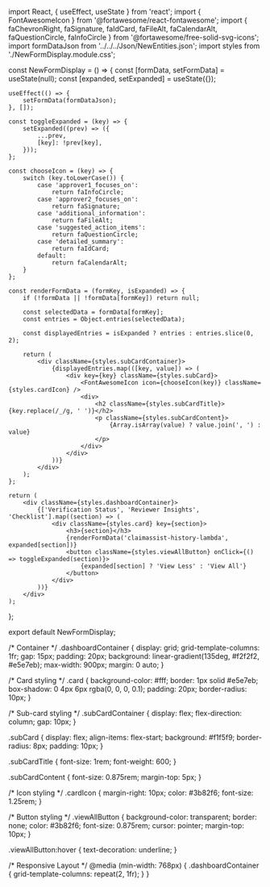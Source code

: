 import React, { useEffect, useState } from 'react';
import { FontAwesomeIcon } from '@fortawesome/react-fontawesome';
import {
    faChevronRight,
    faSignature,
    faIdCard,
    faFileAlt,
    faCalendarAlt,
    faQuestionCircle,
    faInfoCircle
} from '@fortawesome/free-solid-svg-icons';
import formDataJson from '../../../Json/NewEntities.json';
import styles from './NewFormDisplay.module.css';

const NewFormDisplay = () => {
    const [formData, setFormData] = useState(null);
    const [expanded, setExpanded] = useState({});

    useEffect(() => {
        setFormData(formDataJson);
    }, []);

    const toggleExpanded = (key) => {
        setExpanded((prev) => ({
            ...prev,
            [key]: !prev[key],
        }));
    };

    const chooseIcon = (key) => {
        switch (key.toLowerCase()) {
            case 'approver1_focuses_on':
                return faInfoCircle;
            case 'approver2_focuses_on':
                return faSignature;
            case 'additional_information':
                return faFileAlt;
            case 'suggested_action_items':
                return faQuestionCircle;
            case 'detailed_summary':
                return faIdCard;
            default:
                return faCalendarAlt;
        }
    };

    const renderFormData = (formKey, isExpanded) => {
        if (!formData || !formData[formKey]) return null;

        const selectedData = formData[formKey];
        const entries = Object.entries(selectedData);

        const displayedEntries = isExpanded ? entries : entries.slice(0, 2);

        return (
            <div className={styles.subCardContainer}>
                {displayedEntries.map(([key, value]) => (
                    <div key={key} className={styles.subCard}>
                        <FontAwesomeIcon icon={chooseIcon(key)} className={styles.cardIcon} />
                        <div>
                            <h2 className={styles.subCardTitle}>{key.replace(/_/g, ' ')}</h2>
                            <p className={styles.subCardContent}>
                                {Array.isArray(value) ? value.join(', ') : value}
                            </p>
                        </div>
                    </div>
                ))}
            </div>
        );
    };

    return (
        <div className={styles.dashboardContainer}>
            {['Verification Status', 'Reviewer Insights', 'Checklist'].map((section) => (
                <div className={styles.card} key={section}>
                    <h3>{section}</h3>
                    {renderFormData('claimassist-history-lambda', expanded[section])}
                    <button className={styles.viewAllButton} onClick={() => toggleExpanded(section)}>
                        {expanded[section] ? 'View Less' : 'View All'}
                    </button>
                </div>
            ))}
        </div>
    );
};

export default NewFormDisplay;




/* Container */
.dashboardContainer {
    display: grid;
    grid-template-columns: 1fr;
    gap: 15px;
    padding: 20px;
    background: linear-gradient(135deg, #f2f2f2, #e5e7eb);
    max-width: 900px;
    margin: 0 auto;
}

/* Card styling */
.card {
    background-color: #fff;
    border: 1px solid #e5e7eb;
    box-shadow: 0 4px 6px rgba(0, 0, 0, 0.1);
    padding: 20px;
    border-radius: 10px;
}

/* Sub-card styling */
.subCardContainer {
    display: flex;
    flex-direction: column;
    gap: 10px;
}

.subCard {
    display: flex;
    align-items: flex-start;
    background: #f1f5f9;
    border-radius: 8px;
    padding: 10px;
}

.subCardTitle {
    font-size: 1rem;
    font-weight: 600;
}

.subCardContent {
    font-size: 0.875rem;
    margin-top: 5px;
}

/* Icon styling */
.cardIcon {
    margin-right: 10px;
    color: #3b82f6;
    font-size: 1.25rem;
}

/* Button styling */
.viewAllButton {
    background-color: transparent;
    border: none;
    color: #3b82f6;
    font-size: 0.875rem;
    cursor: pointer;
    margin-top: 10px;
}

.viewAllButton:hover {
    text-decoration: underline;
}

/* Responsive Layout */
@media (min-width: 768px) {
    .dashboardContainer {
        grid-template-columns: repeat(2, 1fr);
    }
}




